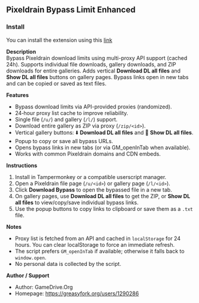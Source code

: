 ## Pixeldrain Bypass Limit Enhanced

### Install
You can install the extension using this [link](https://github.com/gamedriveorg/Pixeldrain-Download-Limit-Enhanced/raw/refs/heads/main/bypass_script.user.js)

**Description**  
Bypass Pixeldrain download limits using multi-proxy API support (cached 24h). Supports individual file downloads, gallery downloads, and ZIP downloads for entire galleries. Adds vertical **Download DL all files** and **Show DL all files** buttons on gallery pages. Bypass links open in new tabs and can be copied or saved as text files.

**Features**
- Bypass download limits via API-provided proxies (randomized).
- 24‑hour proxy list cache to improve reliability.
- Single file (`/u/`) and gallery (`/l/`) support.
- Download entire gallery as ZIP via proxy (`/zip/<id>`).
- Vertical gallery buttons: ⬇️ **Download DL all files** and 🔗 **Show DL all files**.
- Popup to copy or save all bypass URLs.
- Opens bypass links in new tabs (or via GM_openInTab when available).
- Works with common Pixeldrain domains and CDN embeds.

**Instructions**
1. Install in Tampermonkey or a compatible userscript manager.
2. Open a Pixeldrain file page (`/u/<id>`) or gallery page (`/l/<id>`).
3. Click **Download Bypass** to open the bypassed file in a new tab.
4. On gallery pages, use **Download DL all files** to get the ZIP, or **Show DL all files** to view/copy/save individual bypass links.
5. Use the popup buttons to copy links to clipboard or save them as a `.txt` file.

**Notes**
- Proxy list is fetched from an API and cached in `localStorage` for 24 hours. You can clear localStorage to force an immediate refresh.
- The script prefers `GM_openInTab` if available; otherwise it falls back to `window.open`.
- No personal data is collected by the script.

**Author / Support**
- Author: GameDrive.Org  
- Homepage: https://greasyfork.org/users/1290286
